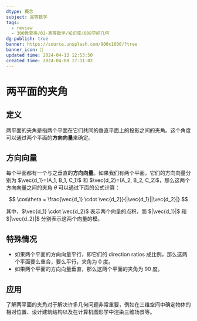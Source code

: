 ```yaml
---
dtype: 概念
subject: 高等数学
tags:
  - review
  - 300教育类/01-高等数学/知识库/008空间几何
dg-publish: true
banner: https://source.unsplash.com/900x1600/?tree
banner_icon: 🧠
updated time: 2024-04-13 12:53:50
created time: 2024-04-08 17:11:02
---
```

# 两平面的夹角

## 定义
两平面的夹角是指两个平面在它们共同的垂直平面上的投影之间的夹角。这个角度可以通过两个平面的**方向向量**来确定。

## 方向向量
每个平面都有一个与之垂直的**方向向量**。如果我们有两个平面，它们的方向向量分别为 $\vec{d_1}=(A_1, B_1, C_1)$ 和 $\vec{d_2}=(A_2, B_2, C_2)$，那么这两个方向向量之间的夹角 $\theta$ 可以通过下面的公式计算：

$$ \cos\theta = \frac{\vec{d_1} \cdot \vec{d_2}}{|\vec{d_1}||\vec{d_2}|} $$

其中，$\vec{d_1} \cdot \vec{d_2}$ 表示两个向量的点积，而 $|\vec{d_1}|$ 和 $|\vec{d_2}|$ 分别表示这两个向量的模。

## 特殊情况
- 如果两个平面的方向向量平行，即它们的 direction ratios 成比例，那么这两个平面要么重合，要么平行，夹角为 0 度。
- 如果两个平面的方向向量垂直，那么这两个平面的夹角为 90 度。

## 应用
了解两平面的夹角对于解决许多几何问题非常重要，例如在三维空间中确定物体的相对位置、设计建筑结构以及在计算机图形学中渲染三维场景等。